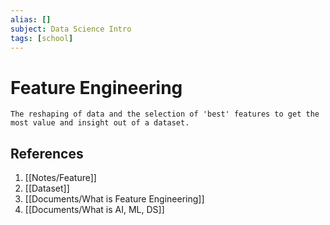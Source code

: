 ```yaml
---
alias: []
subject: Data Science Intro
tags: [school]
---
```

# Feature Engineering


```ad-note
The reshaping of data and the selection of 'best' features to get the most value and insight out of a dataset.
```

## References
1. [[Notes/Feature]]
2. [[Dataset]]
3. [[Documents/What is Feature Engineering]]
4. [[Documents/What is AI, ML, DS]]